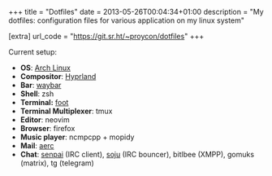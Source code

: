 +++
title = "Dotfiles"
date = 2013-05-26T00:04:34+01:00
description = "My dotfiles: configuration files for various application on my linux system"

[extra]
url_code = "https://git.sr.ht/~proycon/dotfiles"
+++

Current setup:

* **OS**: [Arch Linux](https://archlinux.org)
* **Compositor**: [Hyprland](https://hyprland.org)
* **Bar**: [waybar](https://github.com/Alexays/Waybar)
* **Shell**: zsh
* **Terminal:** [foot](https://codeberg.org/dnkl/foot)
* **Terminal Multiplexer**: tmux
* **Editor**: neovim
* **Browser**: firefox
* **Music player**: ncmpcpp + mopidy
* **Mail**: [aerc](https://aerc-mail.org/)
* **Chat**: [senpai](https://sr.ht/~taiite/senpai/) (IRC client), [soju](https://git.sr.ht/~emersion/soju) (IRC bouncer), bitlbee (XMPP), gomuks (matrix), tg (telegram)
